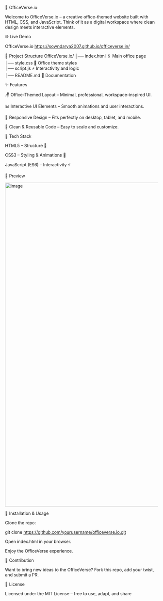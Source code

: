 🏢 OfficeVerse.io

Welcome to OfficeVerse.io – a creative office-themed website built with HTML, CSS, and JavaScript.
Think of it as a digital workspace where clean design meets interactive elements.

🌐 Live Demo

OfficeVerse.io
https://sowndarya2007.github.io/officeverse.in/

📂 Project Structure
OfficeVerse.io/
│── index.html        🖇️ Main office page  
│── style.css         🎨 Office theme styles  
│── script.js         ⚡ Interactivity and logic   
│── README.md         📝 Documentation  

✨ Features

🪑 Office-Themed Layout – Minimal, professional, workspace-inspired UI.

📊 Interactive UI Elements – Smooth animations and user interactions.

📱 Responsive Design – Fits perfectly on desktop, tablet, and mobile.

🔄 Clean & Reusable Code – Easy to scale and customize.

🚀 Tech Stack

HTML5 – Structure 🧱

CSS3 – Styling & Animations 🎨

JavaScript (ES6) – Interactivity ⚡

📸 Preview

<img width="1850" height="1069" alt="image" src="https://github.com/user-attachments/assets/9b9251e1-e53c-490d-a9cb-573abd5c87df" />



🔧 Installation & Usage

Clone the repo:

git clone https://github.com/yourusername/officeverse.io.git


Open index.html in your browser.

Enjoy the OfficeVerse experience.

🤝 Contribution

Want to bring new ideas to the OfficeVerse? Fork this repo, add your twist, and submit a PR.

📜 License

Licensed under the MIT License – free to use, adapt, and share
